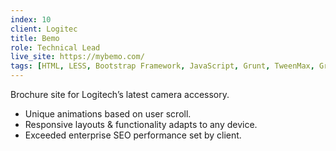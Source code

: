 ```yaml
---
index: 10
client: Logitec
title: Bemo
role: Technical Lead
live_site: https://mybemo.com/
tags: [HTML, LESS, Bootstrap Framework, JavaScript, Grunt, TweenMax, Grunt, Node, UNCSS, NGNX, Git, Jira]
---
```

Brochure site for Logitech’s latest camera accessory.

* Unique animations based on user scroll.
* Responsive layouts & functionality adapts to any device.
* Exceeded enterprise SEO performance set by client.